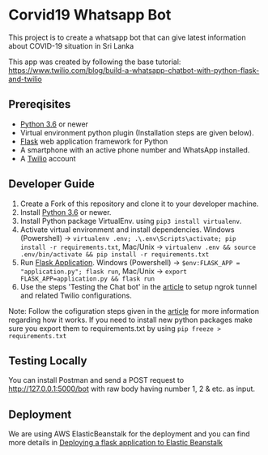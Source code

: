 # Corvid19 Whatsapp Bot
This project is to create a whatsapp bot that can give latest information about COVID-19 situation in Sri Lanka

This app was created by following the base tutorial: https://www.twilio.com/blog/build-a-whatsapp-chatbot-with-python-flask-and-twilio

## Prereqisites
* [Python 3.6](https://www.python.org/downloads/) or newer
* Virtual environment python plugin (Installation steps are given below).
* [Flask](https://palletsprojects.com/p/flask/) web application framework for Python
* A smartphone with an active phone number and WhatsApp installed.
* A [Twilio](https://www.twilio.com/) account

## Developer Guide
1. Create a Fork of this repository and clone it to your developer machine.
2. Install [Python 3.6](https://www.python.org/downloads/) or newer.
3. Install Python package VirtualEnv. using `pip3 install virtualenv`. 
4. Activate virtual environment and install dependencies. Windows (Powershell) -> `virtualenv .env; .\.env\Scripts\activate; pip install -r requirements.txt`, Mac/Unix -> `virtualenv .env && source .env/bin/activate && pip install -r requirements.txt`
4. Run [Flask Application](https://flask.palletsprojects.com/en/1.1.x/cli/). Windows (Powershell) -> `$env:FLASK_APP = "application.py"; flask run`, Mac/Unix -> `export FLASK_APP=application.py && flask run`
5. Use the steps 'Testing the Chat bot' in the [article](https://www.twilio.com/blog/build-a-whatsapp-chatbot-with-python-flask-and-twilio) to setup ngrok tunnel and related Twilio configurations.

Note: Follow the cofiguration steps given in the [article](https://www.twilio.com/blog/build-a-whatsapp-chatbot-with-python-flask-and-twilio) for more information regarding how it works. If you need to install new python packages make sure you export them to requirements.txt by using `pip freeze > requirements.txt`

## Testing Locally
You can install Postman and send a POST request to http://127.0.0.1:5000/bot with raw body having number 1, 2 & etc. as input.

## Deployment
We are using AWS ElasticBeanstalk for the deployment and you can find more details in [Deploying a flask application to Elastic Beanstalk](https://docs.aws.amazon.com/elasticbeanstalk/latest/dg/create-deploy-python-flask.html)
